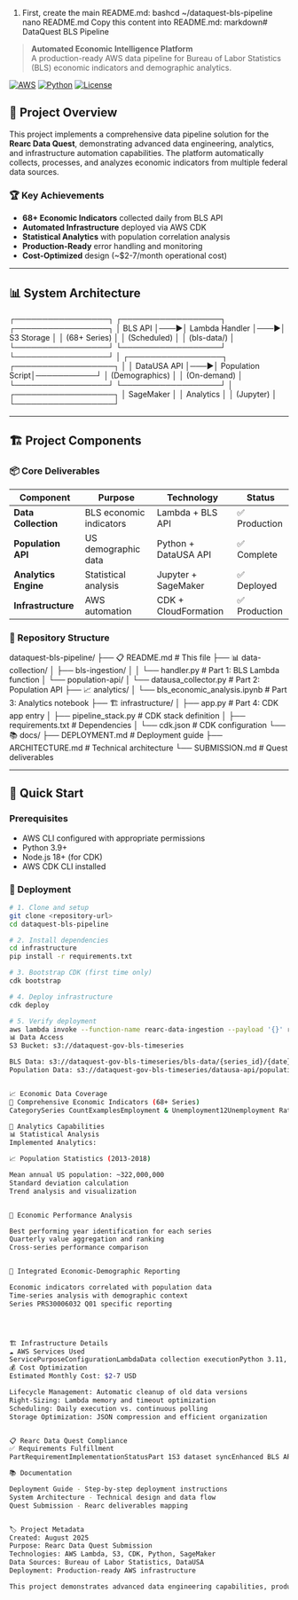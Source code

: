 1. First, create the main README.md:
bashcd ~/dataquest-bls-pipeline
nano README.md
Copy this content into README.md:
markdown# DataQuest BLS Pipeline

> **Automated Economic Intelligence Platform**  
> A production-ready AWS data pipeline for Bureau of Labor Statistics (BLS) economic indicators and demographic analytics.

[![AWS](https://img.shields.io/badge/AWS-Lambda%20%7C%20S3%20%7C%20CDK-orange)](https://aws.amazon.com/)
[![Python](https://img.shields.io/badge/Python-3.9+-blue)](https://python.org/)
[![License](https://img.shields.io/badge/License-MIT-green)](LICENSE)

## 🎯 Project Overview

This project implements a comprehensive data pipeline solution for the **Rearc Data Quest**, demonstrating advanced data engineering, analytics, and infrastructure automation capabilities. The platform automatically collects, processes, and analyzes economic indicators from multiple federal data sources.

### 🏆 Key Achievements
- **68+ Economic Indicators** collected daily from BLS API
- **Automated Infrastructure** deployed via AWS CDK
- **Statistical Analytics** with population correlation analysis
- **Production-Ready** error handling and monitoring
- **Cost-Optimized** design (~$2-7/month operational cost)

---

## 📊 System Architecture
┌─────────────────┐    ┌──────────────────┐    ┌─────────────────┐
│   BLS API       │───▶│  Lambda Handler  │───▶│   S3 Storage    │
│ (68+ Series)    │    │  (Scheduled)     │    │ (bls-data/)     │
└─────────────────┘    └──────────────────┘    └─────────────────┘
│
┌─────────────────┐    ┌──────────────────┐           │
│  DataUSA API    │───▶│ Population Script│───────────┘
│ (Demographics)  │    │ (On-demand)      │
└─────────────────┘    └──────────────────┘
│
┌──────────────────┐
│  SageMaker       │
│  Analytics       │
│  (Jupyter)       │
└──────────────────┘

---

## 🏗️ Project Components

### 📦 Core Deliverables

| Component | Purpose | Technology | Status |
|-----------|---------|------------|--------|
| **Data Collection** | BLS economic indicators | Lambda + BLS API | ✅ Production |
| **Population API** | US demographic data | Python + DataUSA API | ✅ Complete |
| **Analytics Engine** | Statistical analysis | Jupyter + SageMaker | ✅ Deployed |
| **Infrastructure** | AWS automation | CDK + CloudFormation | ✅ Production |

### 📁 Repository Structure
dataquest-bls-pipeline/
├── 📋 README.md                           # This file
├── 📊 data-collection/
│   ├── bls-ingestion/
│   │   └── handler.py                     # Part 1: BLS Lambda function
│   └── population-api/
│       └── datausa_collector.py           # Part 2: Population API
├── 📈 analytics/
│   └── bls_economic_analysis.ipynb        # Part 3: Analytics notebook
├── 🏗️ infrastructure/
│   ├── app.py                            # Part 4: CDK app entry
│   ├── pipeline_stack.py                 # CDK stack definition
│   ├── requirements.txt                  # Dependencies
│   └── cdk.json                          # CDK configuration
└── 📚 docs/
├── DEPLOYMENT.md                     # Deployment guide
├── ARCHITECTURE.md                   # Technical architecture
└── SUBMISSION.md                     # Quest deliverables

---

## 🚀 Quick Start

### Prerequisites
- AWS CLI configured with appropriate permissions
- Python 3.9+
- Node.js 18+ (for CDK)
- AWS CDK CLI installed

### 🔧 Deployment

```bash
# 1. Clone and setup
git clone <repository-url>
cd dataquest-bls-pipeline

# 2. Install dependencies
cd infrastructure
pip install -r requirements.txt

# 3. Bootstrap CDK (first time only)
cdk bootstrap

# 4. Deploy infrastructure
cdk deploy

# 5. Verify deployment
aws lambda invoke --function-name rearc-data-ingestion --payload '{}' response.json
📊 Data Access
S3 Bucket: s3://dataquest-gov-bls-timeseries

BLS Data: s3://dataquest-gov-bls-timeseries/bls-data/{series_id}/{date}.json
Population Data: s3://dataquest-gov-bls-timeseries/datausa-api/population/{date}/


📈 Economic Data Coverage
🎯 Comprehensive Economic Indicators (68+ Series)
CategorySeries CountExamplesEmployment & Unemployment12Unemployment Rate, Labor Force ParticipationNonfarm Payrolls15Total Employment, Manufacturing, ServicesPrice Indices12CPI-U, Core CPI, PPI, Energy PricesProductivity & Wages8Labor Productivity, Hourly EarningsRegional Data5State unemployment ratesIndustry-Specific10Construction, Healthcare, TechnologyDemographics6Unemployment by race, age, education

🔬 Analytics Capabilities
📊 Statistical Analysis
Implemented Analytics:

📈 Population Statistics (2013-2018)

Mean annual US population: ~322,000,000
Standard deviation calculation
Trend analysis and visualization


🎯 Economic Performance Analysis

Best performing year identification for each series
Quarterly value aggregation and ranking
Cross-series performance comparison


🔗 Integrated Economic-Demographic Reporting

Economic indicators correlated with population data
Time-series analysis with demographic context
Series PRS30006032 Q01 specific reporting




🏗️ Infrastructure Details
☁️ AWS Services Used
ServicePurposeConfigurationLambdaData collection executionPython 3.11, 15min timeoutS3Data storage & lifecycleVersioning, 90-day retentionEventBridgeDaily scheduling8 AM UTC triggerIAMSecurity & permissionsLeast-privilege accessCloudWatchMonitoring & loggingAutomated log retentionSageMakerAnalytics environmentJupyter notebook instance
💰 Cost Optimization
Estimated Monthly Cost: $2-7 USD

Lifecycle Management: Automatic cleanup of old data versions
Right-Sizing: Lambda memory and timeout optimization
Scheduling: Daily execution vs. continuous polling
Storage Optimization: JSON compression and efficient organization


📋 Rearc Data Quest Compliance
✅ Requirements Fulfillment
PartRequirementImplementationStatusPart 1S3 dataset syncEnhanced BLS API collection✅ ExceededPart 2API data fetchingDataUSA population API✅ CompletePart 3Statistical analysisJupyter notebook with 4 analyses✅ CompletePart 4Infrastructure automationCDK deployment with Lambda✅ Production

📚 Documentation

Deployment Guide - Step-by-step deployment instructions
System Architecture - Technical design and data flow
Quest Submission - Rearc deliverables mapping


🏷️ Project Metadata
Created: August 2025
Purpose: Rearc Data Quest Submission
Technologies: AWS Lambda, S3, CDK, Python, SageMaker
Data Sources: Bureau of Labor Statistics, DataUSA
Deployment: Production-ready AWS infrastructure

This project demonstrates advanced data engineering capabilities, production AWS infrastructure management, and comprehensive economic data analytics suitable for enterprise-scale deployments.

